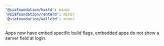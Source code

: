 ```yaml
---
'@siafoundation/hostd': minor
'@siafoundation/renterd': minor
'@siafoundation/walletd': minor
---
```


Apps now have embed specific build flags, embedded apps do not show a server field at login.
